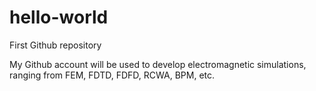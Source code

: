 # hello-world
First Github repository

My Github account will be used to develop electromagnetic simulations, ranging from FEM, FDTD, FDFD, RCWA, BPM, etc.
